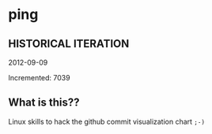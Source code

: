 # ping

## HISTORICAL ITERATION
2012-09-09

Incremented: 7039

## What is this?? 
Linux skills to hack the github commit visualization chart `;-)`
